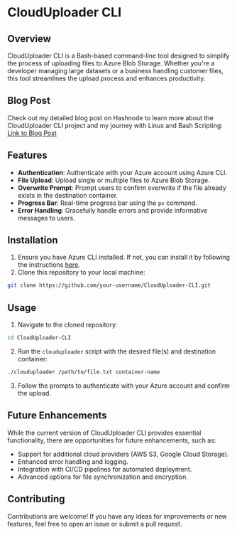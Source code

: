 # CloudUploader CLI

## Overview

CloudUploader CLI is a Bash-based command-line tool designed to simplify the process of uploading files to Azure Blob Storage. Whether you're a developer managing large datasets or a business handling customer files, this tool streamlines the upload process and enhances productivity.

## Blog Post

Check out my detailed blog post on Hashnode to learn more about the CloudUploader CLI project and my journey with Linux and Bash Scripting:
[Link to Blog Post](https://chaitanyapadalkar.hashnode.dev/capstone-project-building-a-bash-based-cli-tool-for-uploading-files-to-azure-blob-storage)

## Features

- **Authentication**: Authenticate with your Azure account using Azure CLI.
- **File Upload**: Upload single or multiple files to Azure Blob Storage.
- **Overwrite Prompt**: Prompt users to confirm overwrite if the file already exists in the destination container.
- **Progress Bar**: Real-time progress bar using the `pv` command.
- **Error Handling**: Gracefully handle errors and provide informative messages to users.

## Installation

1. Ensure you have Azure CLI installed. If not, you can install it by following the instructions [here](https://docs.microsoft.com/en-us/cli/azure/install-azure-cli).
2. Clone this repository to your local machine:

```bash
git clone https://github.com/your-username/CloudUploader-CLI.git
```

## Usage

1. Navigate to the cloned repository:

```bash
cd CloudUploader-CLI
```

2. Run the `clouduploader` script with the desired file(s) and destination container:

```bash
./clouduploader /path/to/file.txt container-name
```

3. Follow the prompts to authenticate with your Azure account and confirm the upload.

## Future Enhancements

While the current version of CloudUploader CLI provides essential functionality, there are opportunities for future enhancements, such as:

- Support for additional cloud providers (AWS S3, Google Cloud Storage).
- Enhanced error handling and logging.
- Integration with CI/CD pipelines for automated deployment.
- Advanced options for file synchronization and encryption.

## Contributing

Contributions are welcome! If you have any ideas for improvements or new features, feel free to open an issue or submit a pull request.
